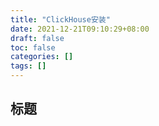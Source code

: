 ```yaml
---
title: "ClickHouse安装"
date: 2021-12-21T09:10:29+08:00
draft: false
toc: false
categories: []
tags: []
---
```


## 标题 
